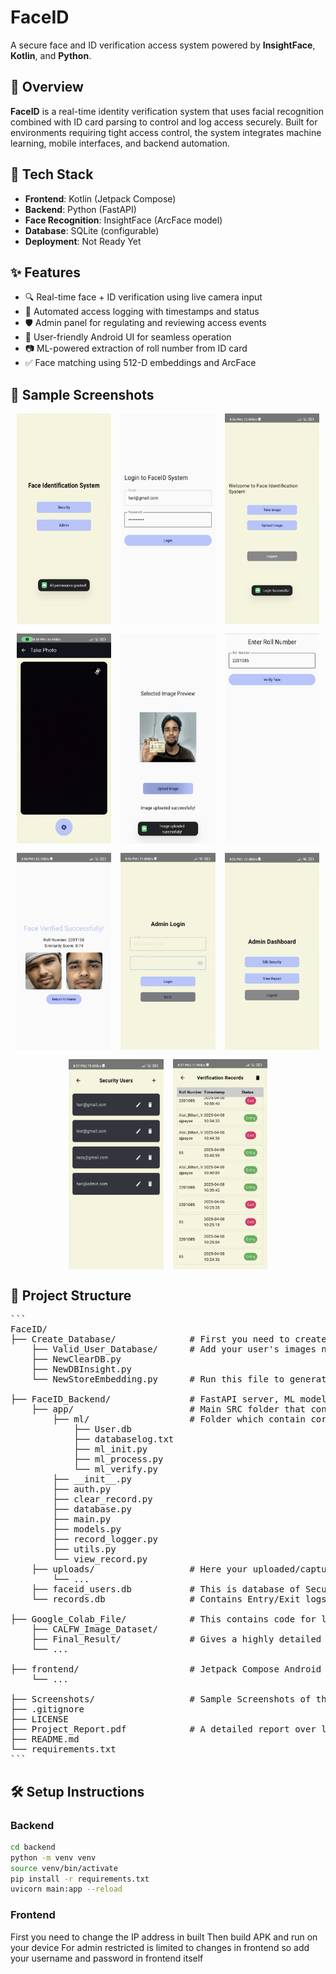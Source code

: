 # FaceID

A secure face and ID verification access system powered by **InsightFace**, **Kotlin**, and **Python**.

## 🚀 Overview

**FaceID** is a real-time identity verification system that uses facial recognition combined with ID card parsing to control and log access securely. Built for environments requiring tight access control, the system integrates machine learning, mobile interfaces, and backend automation.

## 🧠 Tech Stack

- **Frontend**: Kotlin (Jetpack Compose)
- **Backend**: Python (FastAPI)
- **Face Recognition**: InsightFace (ArcFace model)
- **Database**: SQLite (configurable)
- **Deployment**: Not Ready Yet

## ✨ Features

- 🔍 Real-time face + ID verification using live camera input
- 🧾 Automated access logging with timestamps and status
- 🛡️ Admin panel for regulating and reviewing access events
- 📱 User-friendly Android UI for seamless operation
- 📷 ML-powered extraction of roll number from ID card
- ✅ Face matching using 512-D embeddings and ArcFace

## 📸 Sample Screenshots

<div style="display: flex; flex-wrap: wrap; gap: 15px; justify-content: center;">
  <img src="Screenshots/image.png" alt="Front Page" width="30%" />
  <img src="Screenshots/image-1.png" alt="Security_Person Login" width="30%" />
  <img src="Screenshots/image-2.png" alt="Security Dashboard" width="30%" />
  <img src="Screenshots/image-3.png" alt="Camera Screen" width="30%" />
  <img src="Screenshots/image-4.png" alt="Image Upload" width="30%" />
  <img src="Screenshots/image-5.png" alt="Manual Rollno. Entry" width="30%" />
  <img src="Screenshots/image-6.png" alt="Result Screen" width="30%" />
  <img src="Screenshots/image-7.png" alt="Admin Login" width="30%" />
  <img src="Screenshots/image-8.png" alt="Admin Dashboard" width="30%" />
  <img src="Screenshots/image-9.png" alt="Security Person Management" width="30%" />
  <img src="Screenshots/image-10.png" alt="Verification Record" width="30%" />
</div>

## 📂 Project Structure
<pre>
```
FaceID/
├── Create_Database/              # First you need to create a user database which are going to access the permises
    ├── Valid_User_Database/      # Add your user's images named by ID(Rollno.) to this folder 
    ├── NewClearDB.py
    ├── NewDBInsight.py
    └── NewStoreEmbedding.py      # Run this file to generate User.db then transfer that file to FaceID_Backend/app/ml

├── FaceID_Backend/               # FastAPI server, ML models, database logic
    ├── app/                      # Main SRC folder that contains complete backend logic
        ├── ml/                   # Folder which contain core face recognition logic
            ├── User.db
            ├── databaselog.txt   
            ├── ml_init.py
            ├── ml_process.py
            └── ml_verify.py
        ├── __init__.py
        ├── auth.py
        ├── clear_record.py
        ├── database.py
        ├── main.py
        ├── models.py
        ├── record_logger.py
        ├── utils.py
        └── view_record.py
    ├── uploads/                  # Here your uploaded/captured image will be stored for processing (keep on replacing)
        └── ...
    ├── faceid_users.db           # This is database of Security personals allowed by admin to use this app
    └── records.db                # Contains Entry/Exit logs

├── Google_Colab_File/            # This contains code for large dataset to be run on colab to compute Bayesian Threshold
    ├── CALFW_Image_Dataset/
    ├── Final_Result/             # Gives a highly detailed result upon running files in proper order (*check file paths)
    └── ...

├── frontend/                     # Jetpack Compose Android app
    └── ...
    
├── Screenshots/                  # Sample Screenshots of the Andorid app in use
├── .gitignore
├── LICENSE
├── Project_Report.pdf            # A detailed report over learning, experiment and observations (*For institute purpose)
├── README.md
└── requirements.txt
```
</pre>

## 🛠️ Setup Instructions

### Backend

```bash
cd backend
python -m venv venv
source venv/bin/activate
pip install -r requirements.txt
uvicorn main:app --reload
```

### Frontend
First you need to change the IP address in built 
Then build APK and run on your device
For admin restricted is limited to changes in frontend so add your username and password in frontend itself

